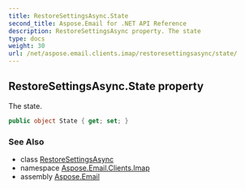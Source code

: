 ```yaml
---
title: RestoreSettingsAsync.State
second_title: Aspose.Email for .NET API Reference
description: RestoreSettingsAsync property. The state
type: docs
weight: 30
url: /net/aspose.email.clients.imap/restoresettingsasync/state/
---
```

## RestoreSettingsAsync.State property

The state.

```csharp
public object State { get; set; }
```

### See Also

* class [RestoreSettingsAsync](../)
* namespace [Aspose.Email.Clients.Imap](../../restoresettingsasync/)
* assembly [Aspose.Email](../../../)



